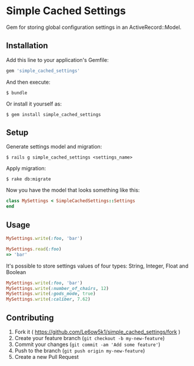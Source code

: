 # Simple Cached Settings

Gem for storing global configuration settings in an ActiveRecord::Model.

## Installation

Add this line to your application's Gemfile:

```ruby
gem 'simple_cached_settings'
```

And then execute:

    $ bundle

Or install it yourself as:

    $ gem install simple_cached_settings

## Setup

Generate settings model and migration:

    $ rails g simple_cached_settings <settings_name>

Apply migration:
    
    $ rake db:migrate

Now you have the model that looks something like this:

```ruby
class MySettings < SimpleCachedSettings::Settings
end
```

## Usage

```ruby
MySettings.write(:foo, 'bar')

MySettings.read(:foo)
=> 'bar'
```

It's possible to store settings values of four types: String, Integer, Float and Boolean

```ruby
MySettings.write(:foo, 'bar')
MySettings.write(:number_of_chairs, 12)
MySettings.write(:gods_mode, true)
MySettings.write(:caliber, 7.62)
```

## Contributing

1. Fork it ( https://github.com/Le6ow5k1/simple_cached_settings/fork )
2. Create your feature branch (`git checkout -b my-new-feature`)
3. Commit your changes (`git commit -am 'Add some feature'`)
4. Push to the branch (`git push origin my-new-feature`)
5. Create a new Pull Request
